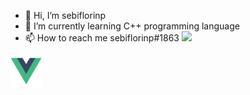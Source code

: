 - 👋 Hi, I’m sebiflorinp
- 🌱 I’m currently learning C++ programming language
- 📫 How to reach me sebiflorinp#1863
![](https://dcbadge.vercel.app/api/shield/548606155317051405)
<img src="https://github.com/devicons/devicon/blob/master/icons/vuejs/vuejs-original.svg" width="50" />
<!---
sebiflorinp/sebiflorinp is a ✨ special ✨ repository because its `README.md` (this file) appears on your GitHub profile.
You can click the Preview link to take a look at your changes.
--->

